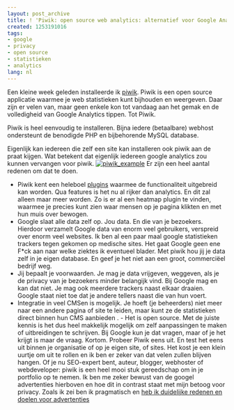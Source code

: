 ```yaml
---
layout: post_archive
title: ! 'Piwik: open source web analytics: alternatief voor Google Analytics'
created: 1253191016
tags:
- google
- privacy
- open source
- statistieken
- analytics
lang: nl
---
```


Een kleine week geleden installeerde ik [piwik](http://piwik.org/). Piwik is een open source applicatie waarmee je web statistieken kunt bijhouden en weergeven. Daar zijn er velen van, maar geen enkele kon tot vandaag aan het gemak en de volledigheid van Google Analytics tippen. Tot Piwik. 
<!--break-->
Piwik is heel eenvoudig te installeren. Bijna iedere (betaalbare) webhost ondersteunt de benodigde PHP en bijbehorende MySQL database.

Eigenlijk kan iedereen die zelf een site kan installeren ook piwik aan de praat kijgen. Wat betekent dat eigenlijk iedereen google analytics zou kunnen vervangen voor piwik. 
[![piwik_example](http://flickr.webschuur.com//data/moblog/web/piwik_example.png "piwik_example")](http://flickr.webschuur.com//moblog/#piwik_example.png)
Er zijn een heel aantal redenen om dat te doen. 
 - Piwik kent een heleboel [plugins](http://piwik.org/faq/plugins/) waarmee de functionaliteit uitgebreid kan worden. Qua features is het nu al rijker dan analytics. En dit zal alleen maar meer worden. Zo is er al een heatmap plugin te vinden, waarmee je precies kunt zien waar mensen op je pagina klikten en met hun muis over bewogen.
 - Google slaat alle data zelf op. Jou data. En die van je bezoekers. Hierdoor verzamelt Google data van enorm veel gebruikers, verspreid over enorm veel websites. Ik ben al een paar maal google statistieken trackers tegen gekomen op medische sites. Het gaat Google geen ene F*ck aan naar welke ziektes ik eventueel blader. Met piwik hou jij je data zelf in je eigen database. En geef je het niet aan een groot, commerciëel bedrijf weg.
 - Jij bepaalt je voorwaarden. Je mag je data vrijgeven, weggeven, als je de privacy van je bezoekers minder belangijk vind. Bij Google mag en kan dat niet. Je mag ook meerdere trackers naast elkaar draaien. Google staat niet toe dat je andere tellers naast die van hun voert.
 - Integratie in veel CMSen is mogelijk. Je hoeft (je beheerders) niet meer naar een andere pagina of site te leiden, maar kunt ze de statistieken direct binnen hun CMS aanbieden
. - Het is open source. Met de juiste kennis is het dus heel makkelijk mogelijk om zelf aanpassingen te maken of uitbreidingen te schrijven. Bij Google kun je dat vragen, maar of je het krijgt is maar de vraag.
Kortom. Probeer Piwik eens uit. En test het eens uit binnen je organisatie of op je eigen site, of sites. Het kost je een klein uurtje om uit te rollen en ik ben er zeker van dat velen zullen blijven hangen. Of je nu SEO-expert bent, auteur, blogger, webhoster of webdeveloper: piwik is een heel mooi stuk gereedschap om in je portfolio op te nemen. 
Ik ben me zeker bewust van de googel advertenties hierboven en hoe dit in contrast staat met mijn betoog voor privacy. Zoals ik zei ben ik pragmatisch en [heb ik duidelijke redenen en doelen voor advertenties](http://webschuur.com/why_advertisements)
